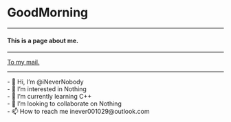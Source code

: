 <!---
iNeverNobody/iNeverNobody is a ✨ special ✨ repository because its `README.md` (this file) appears on your GitHub profile.
You can click the Preview link to take a look at your changes.
--->
<h1>GoodMorning</h1>
<hr>
<h4 color="grey">This is a page about me.</h4>
<hr>
<a href="mailto:inever001029@outlook.com" target="_blank">To my mail.</a>
<hr>
- 👋 Hi, I’m @iNeverNobody<br>
- 👀 I’m interested in Nothing<br>
- 🌱 I’m currently learning C++<br>
- 💞️ I’m looking to collaborate on Nothing<br>
- 📫 How to reach me inever001029@outlook.com<br>

